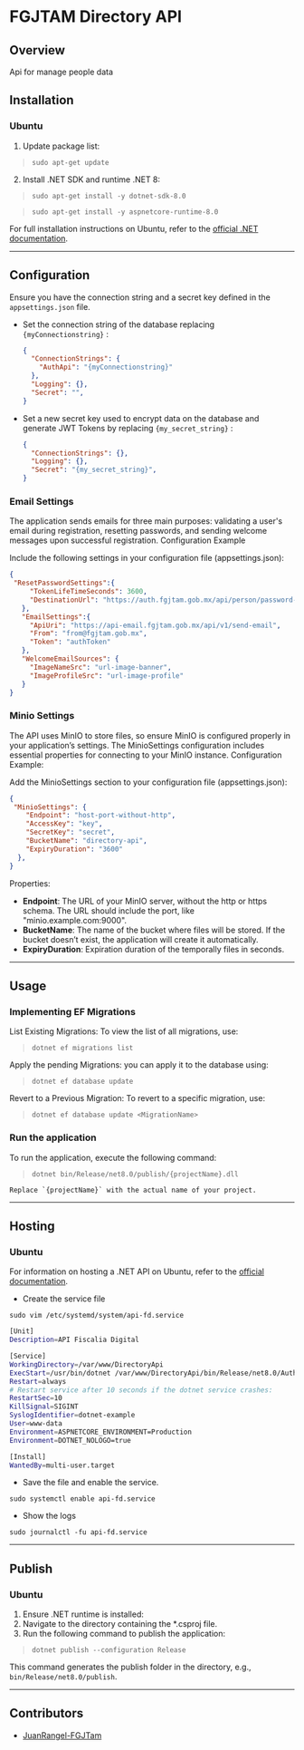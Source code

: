 # FGJTAM Directory API

## Overview
Api for manage people data

## Installation

### Ubuntu
1. Update package list:
> `sudo apt-get update`

2. Install .NET SDK and runtime .NET 8:
 > `sudo apt-get install -y dotnet-sdk-8.0`

 > `sudo apt-get install -y aspnetcore-runtime-8.0`


For full installation instructions on Ubuntu, refer to the [official .NET documentation](https://learn.microsoft.com/en-us/dotnet/core/install/linux-ubuntu-2204).

---
## Configuration

Ensure you have the connection string and a secret key defined in the `appsettings.json` file.


- Set the connection string of the database replacing `{myConnectionstring}` :
    ```json
    {
      "ConnectionStrings": {
        "AuthApi": "{myConnectionstring}"
      },
      "Logging": {},    
      "Secret": "",
    }
    ```

- Set a new secret key used to encrypt data on the database and generate JWT Tokens by replacing `{my_secret_string}` :
    ```json
    {
      "ConnectionStrings": {},
      "Logging": {},    
      "Secret": "{my_secret_string}",
    }
    ```
    
### Email Settings
The application sends emails for three main purposes: validating a user's email during registration, resetting passwords, and sending welcome messages upon successful registration.
Configuration Example

Include the following settings in your configuration file (appsettings.json):
```json
{
 "ResetPasswordSettings":{
     "TokenLifeTimeSeconds": 3600,
     "DestinationUrl": "https://auth.fgjtam.gob.mx/api/person/password-reset"
   },
   "EmailSettings":{
     "ApiUri": "https://api-email.fgjtam.gob.mx/api/v1/send-email",
     "From": "from@fgjtam.gob.mx",
     "Token": "authToken"
   },
   "WelcomeEmailSources": {
     "ImageNameSrc": "url-image-banner",
     "ImageProfileSrc": "url-image-profile"
   }
}
```

### Minio Settings
The API uses MinIO to store files, so ensure MinIO is configured properly in your application’s settings. The MinioSettings configuration includes essential properties for connecting to your MinIO instance.
Configuration Example:

Add the MinioSettings section to your configuration file (appsettings.json):
```json
{
 "MinioSettings": {
    "Endpoint": "host-port-without-http",
    "AccessKey": "key",
    "SecretKey": "secret",
    "BucketName": "directory-api",
    "ExpiryDuration": "3600"
  },
}
```
Properties:
 - **Endpoint**: The URL of your MinIO server, without the http or https schema. The URL should include the port, like "minio.example.com:9000".
 - **BucketName**: The name of the bucket where files will be stored.  If the bucket doesn’t exist, the application will create it automatically.
 - **ExpiryDuration**: Expiration duration of the temporally files in seconds.

---
## Usage

### Implementing EF Migrations
  List Existing Migrations: To view the list of all migrations, use:
  > `dotnet ef migrations list`

  Apply the pending Migrations: you can apply it to the database using:
  > `dotnet ef database update`

  Revert to a Previous Migration: To revert to a specific migration, use:
  > `dotnet ef database update <MigrationName>`

### Run the application

To run the application, execute the following command:
> `dotnet bin/Release/net8.0/publish/{projectName}.dll`

    Replace `{projectName}` with the actual name of your project.

---
## Hosting

### Ubuntu
For information on hosting a .NET API on Ubuntu, refer to the [official documentation](https://learn.microsoft.com/en-us/aspnet/core/host-and-deploy/linux-nginx?view=aspnetcore-8.0&tabs=linux-ubuntu).

- Create the service file

`sudo vim /etc/systemd/system/api-fd.service`

```bash
[Unit]
Description=API Fiscalia Digital

[Service]
WorkingDirectory=/var/www/DirectoryApi
ExecStart=/usr/bin/dotnet /var/www/DirectoryApi/bin/Release/net8.0/AuthApi.dll
Restart=always
# Restart service after 10 seconds if the dotnet service crashes:
RestartSec=10
KillSignal=SIGINT
SyslogIdentifier=dotnet-example
User=www-data
Environment=ASPNETCORE_ENVIRONMENT=Production
Environment=DOTNET_NOLOGO=true

[Install]
WantedBy=multi-user.target
```

- Save the file and enable the service.

`sudo systemctl enable api-fd.service`

- Show the logs

`sudo journalctl -fu api-fd.service`

---
## Publish

### Ubuntu
1. Ensure .NET runtime is installed:
2. Navigate to the directory containing the *.csproj file.
3. Run the following command to publish the application:
> `dotnet publish --configuration Release`

This command generates the publish folder in the directory, e.g., `bin/Release/net8.0/publish`.

---
## Contributors

- [JuanRangel-FGJTam](https://github.com/JuanRangel-FGJTam)
